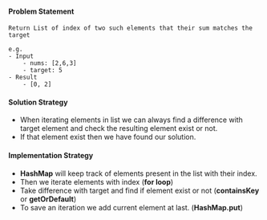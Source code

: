 #### Problem Statement
```
Return List of index of two such elements that their sum matches the target

e.g.
- Input
    - nums: [2,6,3]
    - target: 5
- Result
    - [0, 2]
```

#### Solution Strategy
- When iterating elements in list we can always find a difference with target element and check the resulting element exist or not.
- If that element exist then we have found our solution.

#### Implementation Strategy
- **HashMap** will keep track of elements present in the list with their index.
- Then we iterate elements with index (**for loop**)
- Take difference with target and find if element exist or not (**containsKey** or **getOrDefault**)
- To save an iteration we add current element at last. (**HashMap.put**)
